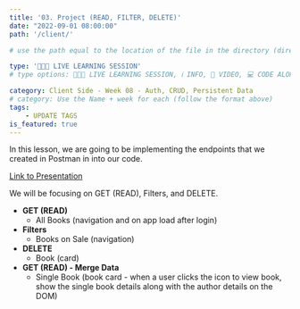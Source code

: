 ```yaml
---
title: '03. Project (READ, FILTER, DELETE)'
date: "2022-09-01 08:00:00"
path: '/client/'

# use the path equal to the location of the file in the directory (directory structure)

type: '👩🏽‍🏫 LIVE LEARNING SESSION'
# type options: 👩🏽‍🏫 LIVE LEARNING SESSION, ℹ️ INFO, 🎥 VIDEO, 💻 CODE ALONG, 🥼 LAB, ↩️ REVIEW/NOTES, 👥 GROUP LEARNING, 👷🏼‍♂️ GROUP PROJECT, 🧠 ASSESSMENT, 📝 ASSIGNMENT

category: Client Side - Week 08 - Auth, CRUD, Persistent Data
# category: Use the Name + week for each (follow the format above)
tags: 
    - UPDATE TAGS
is_featured: true
---
```

In this lesson, we are going to be implementing the endpoints that we created in Postman in into our code.

<a href="https://docs.google.com/presentation/d/1CuB2rkWka0Tgo_pwtAWAFQLQG9jnJh6oes9H8hFjnhI/edit?usp=sharing" target="_blank">Link to Presentation</a>

We will be focusing on GET (READ), Filters, and DELETE.

- **GET (READ)**
  - All Books (navigation and on app load after login)
- **Filters**
  - Books on Sale (navigation)
- **DELETE**
  - Book (card)
- **GET (READ) - Merge Data**
  - Single Book (book card - when a user clicks the icon to view book, show the single book details along with the author details on the DOM)
